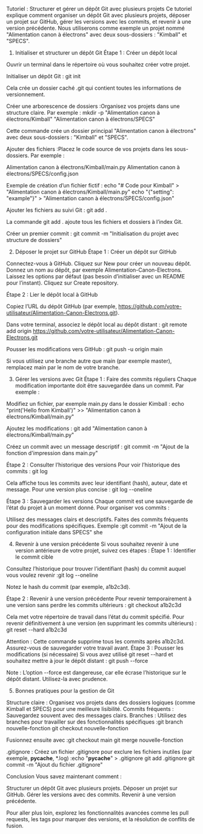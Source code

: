 Tutoriel : Structurer et gérer un dépôt Git avec plusieurs projets
Ce tutoriel explique comment organiser un dépôt Git avec plusieurs projets, déposer un projet sur GitHub, gérer les versions avec les commits, et revenir à une version précédente. Nous utiliserons comme exemple un projet nommé "Alimentation canon à électrons" avec deux sous-dossiers : "Kimball" et "SPECS".

1. Initialiser et structurer un dépôt Git
Étape 1 : Créer un dépôt local

Ouvrir un terminal dans le répertoire où vous souhaitez créer votre projet.

Initialiser un dépôt Git :
git init

Cela crée un dossier caché .git qui contient toutes les informations de versionnement.

Créer une arborescence de dossiers :Organisez vos projets dans une structure claire. Par exemple :
mkdir -p "Alimentation canon à électrons/Kimball" "Alimentation canon à électrons/SPECS"

Cette commande crée un dossier principal "Alimentation canon à électrons" avec deux sous-dossiers : "Kimball" et "SPECS".

Ajouter des fichiers :Placez le code source de vos projets dans les sous-dossiers. Par exemple :

Alimentation canon à électrons/Kimball/main.py
Alimentation canon à électrons/SPECS/config.json

Exemple de création d’un fichier fictif :
echo "# Code pour Kimball" > "Alimentation canon à électrons/Kimball/main.py"
echo "{\"setting\": \"example\"}" > "Alimentation canon à électrons/SPECS/config.json"


Ajouter les fichiers au suivi Git :
git add .

La commande git add . ajoute tous les fichiers et dossiers à l’index Git.

Créer un premier commit :
git commit -m "Initialisation du projet avec structure de dossiers"




2. Déposer le projet sur GitHub
Étape 1 : Créer un dépôt sur GitHub

Connectez-vous à GitHub.
Cliquez sur New pour créer un nouveau dépôt.
Donnez un nom au dépôt, par exemple Alimentation-Canon-Electrons.
Laissez les options par défaut (pas besoin d’initialiser avec un README pour l’instant).
Cliquez sur Create repository.

Étape 2 : Lier le dépôt local à GitHub

Copiez l’URL du dépôt GitHub (par exemple, https://github.com/votre-utilisateur/Alimentation-Canon-Electrons.git).

Dans votre terminal, associez le dépôt local au dépôt distant :
git remote add origin https://github.com/votre-utilisateur/Alimentation-Canon-Electrons.git


Pousser les modifications vers GitHub :
git push -u origin main

Si vous utilisez une branche autre que main (par exemple master), remplacez main par le nom de votre branche.



3. Gérer les versions avec Git
Étape 1 : Faire des commits réguliers
Chaque modification importante doit être sauvegardée dans un commit. Par exemple :

Modifiez un fichier, par exemple main.py dans le dossier Kimball :
echo "print('Hello from Kimball')" >> "Alimentation canon à électrons/Kimball/main.py"


Ajoutez les modifications :
git add "Alimentation canon à électrons/Kimball/main.py"


Créez un commit avec un message descriptif :
git commit -m "Ajout de la fonction d'impression dans main.py"



Étape 2 : Consulter l’historique des versions
Pour voir l’historique des commits :
git log

Cela affiche tous les commits avec leur identifiant (hash), auteur, date et message.
Pour une version plus concise :
git log --oneline

Étape 3 : Sauvegarder les versions
Chaque commit est une sauvegarde de l’état du projet à un moment donné. Pour organiser vos commits :

Utilisez des messages clairs et descriptifs.
Faites des commits fréquents pour des modifications spécifiques.
Exemple :git commit -m "Ajout de la configuration initiale dans SPECS"
she




4. Revenir à une version précédente
Si vous souhaitez revenir à une version antérieure de votre projet, suivez ces étapes :
Étape 1 : Identifier le commit cible

Consultez l’historique pour trouver l’identifiant (hash) du commit auquel vous voulez revenir :git log --oneline

Notez le hash du commit (par exemple, a1b2c3d).

Étape 2 : Revenir à une version précédente
Pour revenir temporairement à une version sans perdre les commits ultérieurs :
git checkout a1b2c3d

Cela met votre répertoire de travail dans l’état du commit spécifié.
Pour revenir définitivement à une version (en supprimant les commits ultérieurs) :
git reset --hard a1b2c3d

Attention : Cette commande supprime tous les commits après a1b2c3d. Assurez-vous de sauvegarder votre travail avant.
Étape 3 : Pousser les modifications (si nécessaire)
Si vous avez utilisé git reset --hard et souhaitez mettre à jour le dépôt distant :
git push --force

Note : L’option --force est dangereuse, car elle écrase l’historique sur le dépôt distant. Utilisez-la avec prudence.

5. Bonnes pratiques pour la gestion de Git

Structure claire : Organisez vos projets dans des dossiers logiques (comme Kimball et SPECS) pour une meilleure lisibilité.
Commits fréquents : Sauvegardez souvent avec des messages clairs.
Branches : Utilisez des branches pour travailler sur des fonctionnalités spécifiques :git branch nouvelle-fonction
git checkout nouvelle-fonction

Fusionnez ensuite avec :git checkout main
git merge nouvelle-fonction


.gitignore : Créez un fichier .gitignore pour exclure les fichiers inutiles (par exemple, __pycache__, *.log) :echo "__pycache__" > .gitignore
git add .gitignore
git commit -m "Ajout du fichier .gitignore"




Conclusion
Vous savez maintenant comment :

Structurer un dépôt Git avec plusieurs projets.
Déposer un projet sur GitHub.
Gérer les versions avec des commits.
Revenir à une version précédente.

Pour aller plus loin, explorez les fonctionnalités avancées comme les pull requests, les tags pour marquer des versions, et la résolution de conflits de fusion.

